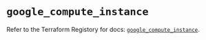 # `google_compute_instance`

Refer to the Terraform Registory for docs: [`google_compute_instance`](https://registry.terraform.io/providers/hashicorp/google/4.83.0/docs/resources/compute_instance).
